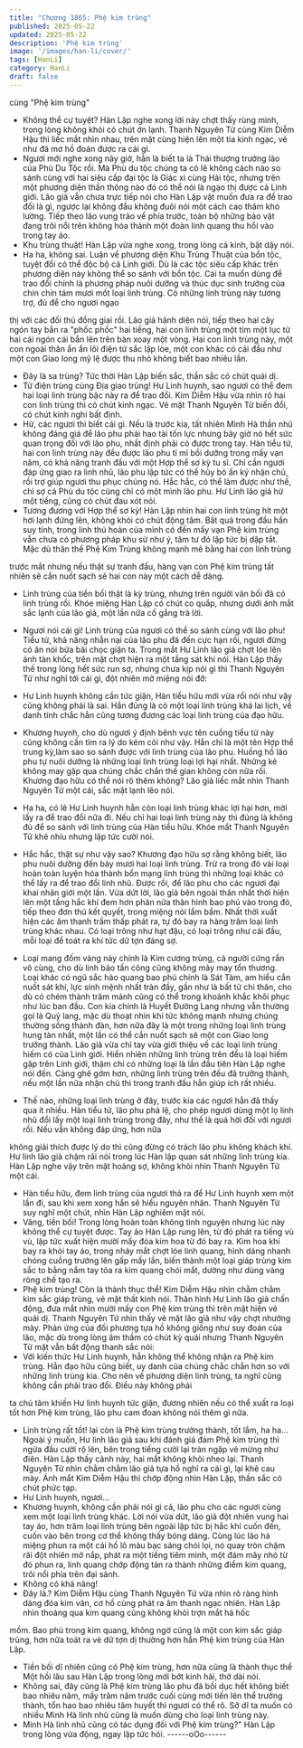 ```yaml
---
title: "Chương 1865: Phệ kim trùng"
published: 2025-05-22
updated: 2025-05-22
description: 'Phệ kim trùng'
image: '/images/han-li/cover/'
tags: [HanLi]
category: HanLi
draft: false
---
```


cùng "Phệ kim trùng"

- Không thể cự tuyệt?
Hàn Lập nghe xong lời này chợt thấy rùng mình, trong lòng không
khỏi có chút ớn lạnh.
Thanh Nguyên Tử cùng Kim Diễm Hậu thì liếc mắt nhìn nhau,
trên mặt cùng hiện lên một tia kinh ngạc, vẻ như đã mơ hồ đoán
được ra cái gì.
- Ngươi mới nghe xong nãy giờ, hẳn là biết ta là Thái thượng
trưởng lão của Phù Du Tộc rồi. Mà Phù du tộc chúng ta có lẽ
không cách nào so sánh cùng với hai siêu cấp đại tộc là Giác xi
cùng Hải tộc, nhưng trên một phương diện thần thông nào đó có
thể nói là ngạo thị được cả Linh giới.
Lão giả vẫn chưa trực tiếp nói cho Hàn Lập vật muốn đưa ra để
trao đổi là gì, ngược lại không đầu không đuôi nói một cách cao
thâm khó lường. Tiếp theo lão vung trảo về phía trước, toàn bộ
những bảo vật đang trôi nổi trên không hóa thành một đoàn linh
quang thu hồi vào trong tay áo.
- Khu trùng thuật!
Hàn Lập vừa nghe xong, trong lòng cả kinh, bật dậy nói.
- Ha ha, không sai. Luận về phương diện Khu Trùng Thuật của
bổn tộc, tuyệt đối có thể độc bộ cả Linh giới. Dù là các tộc siêu
cấp khác trên phương diện này không thể so sánh với bổn tộc.
Cái ta muốn dùng để trao đổi chính là phương pháp nuôi dưỡng
và thúc dục sinh trưởng của chín chín tám mươi mốt loại linh
trùng. Có những linh trùng này tương trợ, đủ để cho ngươi ngạo

thị với các đối thủ đồng giai rồi.
Lão giả hãnh diện nói, tiếp theo hai cây ngón tay bắn ra "phốc
phốc" hai tiếng, hai con linh trùng một tím một lục từ hai cái ngón
cái bắn lên trên bàn xoay một vòng.
Hai con linh trùng này, một con ngoài thân ẩn ẩn lôi điện tử sắc
lập lòe, một con khác có cái đầu như một con Giao long mỹ lệ
được thu nhỏ không biết bao nhiêu lần.
- Đây là sa trùng?
Tức thời Hàn Lập biến sắc, thần sắc có chút quái dị.
- Tử điện trùng cùng Địa giao trùng! Hư Linh huynh, sao ngươi có
thể đem hai loại linh trùng bậc này ra để trao đổi.
Kim Diễm Hậu vừa nhìn rõ hai con linh trùng thì có chút kinh
ngạc. Vẻ mặt Thanh Nguyên Tử biến đổi, có chút kinh nghi bất
định.
- Hừ, các ngươi thì biết cái gì. Nếu là trước kia, tất nhiên Minh Hà
thần nhũ không đáng giá để lão phu phải hao tài tốn lực nhưng
bây giờ nó hết sức quan trọng đối với lão phu, nhất định phải có
được trong tay. Hàn tiểu tử, hai con linh trùng này đều được lão
phu tỉ mỉ bồi dưỡng trong mấy vạn năm, có khả năng tranh đấu
với một Hợp thể sơ kỳ tu sĩ. Chỉ cần ngươi đáp ứng giao ra linh
nhũ, lão phu lập tức có thể hủy bỏ ấn ký nhận chủ, rồi trợ giúp
ngươi thu phục chúng nó. Hắc hắc, có thể làm được như thế, chỉ
sợ cả Phù du tộc cũng chỉ có một mình lão phu.
Hư Linh lão giả hừ một tiếng, cũng có chút đau xót nói.
- Tương đương với Hợp thể sơ kỳ!
Hàn Lập nhìn hai con linh trùng hít một hơi lạnh đứng lên, không
khỏi có chút động tâm. Bất quá trong đầu hắn suy tính, trong linh
thú hoàn của mình có đến mấy vạn Phệ kim trùng vẫn chưa có
phương pháp khu sử như ý, tâm tư đó lập tức bị dập tắt. Mặc dù
thân thể Phệ Kim Trùng không mạnh mẽ bằng hai con linh trùng

trước mắt nhưng nếu thật sự tranh đấu, hàng vạn con Phệ kim
trùng tất nhiên sẽ cắn nuốt sạch sẽ hai con này một cách dễ
dàng.
- Linh trùng của tiền bối thật là kỳ trùng, nhưng trên người vãn bối
đã có linh trùng rồi.
Khóe miệng Hàn Lập có chút co quắp, nhưng dưới ánh mắt sắc
lạnh của lão giả, một lần nữa cố gắng trả lời.
- Ngươi nói cái gì! Linh trùng của ngươi có thể so sánh cùng với
lão phu! Tiểu tử, khả năng nhẫn nại của lão phu đã đến cực hạn
rồi, ngươi đừng có ăn nói bừa bãi chọc giận ta.
Trong mắt Hư Linh lão giả chợt lóe lên ánh tàn khốc, trên mặt
chợt hiện ra một tầng sát khí nói. Hàn Lập thấy thế trong lòng hết
sức run sợ, nhưng chưa kịp nói gì thì Thanh Nguyên Tử như nghĩ
tới cái gì, đột nhiên mở miệng nói đỡ:
- Hư Linh huynh không cần tức giận, Hàn tiểu hữu mới vừa rồi nói
như vậy cũng không phải là sai. Hắn đúng là có một loại linh trùng
khá lai lịch, về danh tính chắc hẳn cũng tương đương các loại linh
trùng của đạo hữu.
- Khương huynh, cho dù ngươi ý định bênh vực tên cuồng tiểu tử
này cũng không cần tìm ra lý do kém cỏi như vậy. Hắn chỉ là một
tên Hợp thể trung kỳ,làm sao so sánh được với linh trùng của lão
phu. Huống hồ lão phu tự nuôi dưỡng là những loại linh trùng loại
lợi hại nhất. Những kẻ không may gặp qua chúng chắc chắn thế
gian không còn nữa rồi. Khương đạo hữu có thể nói rõ thêm
không?
Lão giả liếc mắt nhìn Thanh Nguyên Tử một cái, sắc mặt lạnh lẽo
nói.
- Ha ha, có lẽ Hư Linh huynh hẳn còn loại linh trùng khác lợi hại
hơn, mời lấy ra để trao đổi nữa đi. Nếu chỉ hai loại linh trùng này
thì đúng là không đủ để so sánh với linh trùng của Hàn tiểu hữu.
Khóe mắt Thanh Nguyên Tử khẽ nhíu nhưng lập tức cười nói.

- Hắc hắc, thật sự như vậy sao? Khương đạo hữu sợ rằng không
biết, lão phu nuôi dưỡng đến bảy mươi hai loại linh trùng. Trừ ra
trong đó vài loại hoàn toàn luyện hóa thành bổn mạng linh trùng
thì những loại khác có thể lấy ra để trao đổi linh nhũ. Được rồi, để
lão phu cho các ngươi đại khai nhãn giới một lần.
Vừa dứt lời, lão giả bên ngoài thân nhất thời hiện lên một tầng
hắc khí đem hơn phân nửa thân hình bao phủ vào trong đó, tiếp
theo đơn thủ kết quyết, trong miệng nói lẩm bẩm.
Nhất thời xuất hiện các âm thanh trầm thấp phát ra, tự đó bay ra
hàng trăm loại linh trùng khác nhau. Có loại trông như hạt đậu, có
loại trông như cái đầu, mỗi loại để toát ra khí tức dữ tợn đáng sợ.
- Loại mang đốm vàng này chính là Kim cương trùng, cả người
cứng rắn vô cùng, cho dù linh bảo tấn công cũng không mảy may
tổn thương. Loại khác có ngũ sắc hào quang bao phủ chính là Sát
Tàm, am hiểu cắn nuốt sát khí, lực sinh mệnh nhất tràn đầy, gần
như là bất tử chi thân, cho dù có chém thành trăm mảnh cũng có
thể trong khoảnh khắc khôi phục như lúc ban đầu. Con kia chính
là Huyết Đường Lang nhưng vẫn thường gọi là Quỷ lang, mặc dù
thoạt nhìn khí tức không mạnh nhưng chúng thường sống thành
đàn, hơn nữa đây là một trong những loại linh trùng hung tàn
nhất, một lần có thể cắn nuốt sạch sẽ một con Giao long trưởng
thành.
Lão giả vừa chỉ tay vừa giới thiệu về các loại linh trùng hiếm có
của Linh giới. Hiển nhiên những linh trùng trên đều là loại hiếm
gặp trên Linh giới, thậm chí có những loại là lần đầu tiên Hàn Lập
nghe nói đến.
Càng ghê gớm hơn, những linh trùng trên đều đã trưởng thành,
nếu một lần nữa nhận chủ thì trong tranh đấu hẳn giúp ích rất
nhiều.
- Thế nào, những loại linh trùng ở đây, trước kia các ngươi hẳn đã
thấy qua ít nhiều. Hàn tiểu tử, lão phu phá lệ, cho phép ngươi
dùng một lọ linh nhũ đổi lấy một loại linh trùng trong đây, như thế
là quá hời đối với ngươi rồi. Nếu vẫn không đáp ứng, hơn nữa

không giải thích được lý do thì cũng đừng có trách lão phu không
khách khí.
Hư linh lão giả chậm rãi nói trong lúc Hàn lập quan sát những linh
trùng kia. Hàn Lập nghe vậy trên mặt hoảng sợ, không khỏi nhìn
Thanh Nguyên Tử một cái.
- Hàn tiểu hữu, đem linh trùng của ngươi thả ra để Hư Linh huynh
xem một lần đi, sau khi xem xong hắn sẽ hiểu nguyên nhân.
Thanh Nguyên Tử suy nghĩ một chút, nhìn Hàn Lập nghiêm mặt
nói.
- Vâng, tiền bối!
Trong lòng hoàn toàn không tình nguyện nhưng lúc này không thể
cự tuyệt được. Tay áo Hàn Lập rung lên, từ đó phát ra tiếng vù
vù, lập tức xuất hiện mười mấy đóa kim hoa từ đó bay ra. Kim
hoa khi bay ra khỏi tay áo, trong nháy mắt chợt lóe linh quang,
hình dáng nhanh chóng cuồng trướng lên gấp mấy lần, biến
thành một loại giáp trùng kim sắc to bằng nắm tay tỏa ra kim
quang chói mắt, dường như dùng vàng ròng chế tạo ra.
- Phệ kim trùng! Còn là thành thục thể!
Kim Diễm Hậu nhìn chằm chằm kim sắc giáp trùng, vẻ mặt thất
kinh nói.
Thân hình Hư Linh lão giả chấn động, đưa mắt nhìn mười mấy
con Phệ kim trùng thì trên mặt hiện vẻ quái dị.
Thanh Nguyên Tử nhìn thấy vẻ mặt lão giả như vậy chợt nhướng
mày. Phản ứng của đối phương tựa hồ không giống như suy
đoán của lão, mặc dù trong lòng âm thầm có chút kỳ quái nhưng
Thanh Nguyên Tử mặt vẫn bất động thanh sắc nói:
- Với kiến thức Hư Linh huynh, hẳn không thể không nhận ra Phệ
kim trùng. Hẳn đạo hữu cũng biết, uy danh của chúng chắc chắn
hơn so với những linh trùng kia. Cho nên về phương diện linh
trùng, ta nghĩ cũng không cần phải trao đổi. Điều này không phải

ta chủ tâm khiến Hư linh huynh tức giận, đương nhiên nếu có thể
xuất ra loại tốt hơn Phệ kim trùng, lão phu cam đoan không nói
thêm gì nữa.
- Linh trùng rất tốt! lại còn là Phệ kim trùng trưởng thành, tốt lắm,
ha ha...
Ngoài ý muốn, Hư linh lão giả sau khi đánh giá đám Phệ kim
trùng thì ngửa đầu cười rộ lên, bên trong tiếng cười lại tràn ngập
vẻ mừng như điên.
Hàn Lập thấy cảnh này, hai mắt không khỏi nheo lại. Thanh
Nguyên Tử nhìn chằm chằm lão giả tựa hồ nghĩ ra cái gì, lại khẽ
cau mày.
Ánh mắt Kim Diễm Hậu thì chớp động nhìn Hàn Lập, thần sắc có
chút phức tạp.
- Hư Linh huynh, ngươi...
- Khương huynh, không cần phải nói gì cả, lão phu cho các ngươi
cùng xem một loại linh trùng khác.
Lời nói vừa dứt, lão giả đột nhiên vung hai tay áo, hơn trăm loại
linh trùng bên ngoài lập tức bị hắc khí cuốn đến, cuốn vào bên
trong cơ thể không thấy bóng dáng.
Cùng lúc lão há miệng phun ra một cái hồ lô màu bạc sáng chói
lọi, nó quay tròn chậm rãi đột nhiên mở nắp, phát ra một tiếng
tiêm minh, một đám mây nhỏ từ đó phun ra, linh quang chớp
động tán ra thành những điểm kim quang, trôi nổi phía trên đại
sảnh.
- Không có khả năng!
- Đây là.?
Kim Diễm Hậu cùng Thanh Nguyên Tử vừa nhìn rõ ràng hình
dáng đóa kim vân, cơ hồ cùng phát ra âm thanh ngạc nhiên. Hàn
Lập nhìn thoáng qua kim quang cũng không khỏi trợn mắt há hốc

mồm.
Bao phủ trong kim quang, không ngờ cũng là một con kim sắc
giáp trùng, hơn nữa toát ra vẻ dữ tợn dị thường hơn hẳn Phệ kim
trùng của Hàn Lập.
- Tiền bối dĩ nhiên cũng có Phệ kim trùng, hơn nữa cũng là thành
thục thể
Một hồi lâu sau Hàn Lập trong lòng mới bớt kinh hãi, thở dài nói.
- Không sai, đây cũng là Phệ kim trùng lão phu đã bồi dục hết
không biết bao nhiêu năm, mấy trăm năm trước cuối cùng mới
tiến lên thể trưởng thành, tổn hao bao nhiêu tâm huyết thì ngươi
có thể rõ. Sở dĩ ta muốn có nhiều Minh Hà linh nhũ cũng là muốn
dùng cho loại linh trùng này.
- Minh Hà linh nhũ cũng có tác dụng đối với Phệ kim trùng?" Hàn
Lập trong lòng vừa động, ngay lập tức hỏi.
------oOo------
